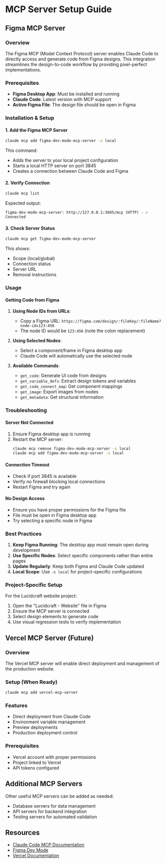 # MCP Server Setup Guide

## Figma MCP Server

### Overview
The Figma MCP (Model Context Protocol) server enables Claude Code to directly access and generate code from Figma designs. This integration streamlines the design-to-code workflow by providing pixel-perfect implementations.

### Prerequisites
- **Figma Desktop App**: Must be installed and running
- **Claude Code**: Latest version with MCP support
- **Active Figma File**: The design file should be open in Figma

### Installation & Setup

#### 1. Add the Figma MCP Server
```bash
claude mcp add figma-dev-mode-mcp-server -s local
```

This command:
- Adds the server to your local project configuration
- Starts a local HTTP server on port 3845
- Creates a connection between Claude Code and Figma

#### 2. Verify Connection
```bash
claude mcp list
```

Expected output:
```
figma-dev-mode-mcp-server: http://127.0.0.1:3845/mcp (HTTP) - ✓ Connected
```

#### 3. Check Server Status
```bash
claude mcp get figma-dev-mode-mcp-server
```

This shows:
- Scope (local/global)
- Connection status
- Server URL
- Removal instructions

### Usage

#### Getting Code from Figma

1. **Using Node IDs from URLs**:
   - Copy a Figma URL: `https://figma.com/design/:fileKey/:fileName?node-id=123-456`
   - The node ID would be `123:456` (note the colon replacement)

2. **Using Selected Nodes**:
   - Select a component/frame in Figma desktop app
   - Claude Code will automatically use the selected node

3. **Available Commands**:
   - `get_code`: Generate UI code from designs
   - `get_variable_defs`: Extract design tokens and variables
   - `get_code_connect_map`: Get component mappings
   - `get_image`: Export images from nodes
   - `get_metadata`: Get structural information

### Troubleshooting

#### Server Not Connected
1. Ensure Figma desktop app is running
2. Restart the MCP server:
   ```bash
   claude mcp remove figma-dev-mode-mcp-server -s local
   claude mcp add figma-dev-mode-mcp-server -s local
   ```

#### Connection Timeout
- Check if port 3845 is available
- Verify no firewall blocking local connections
- Restart Figma and try again

#### No Design Access
- Ensure you have proper permissions for the Figma file
- File must be open in Figma desktop app
- Try selecting a specific node in Figma

### Best Practices

1. **Keep Figma Running**: The desktop app must remain open during development
2. **Use Specific Nodes**: Select specific components rather than entire pages
3. **Update Regularly**: Keep both Figma and Claude Code updated
4. **Local Scope**: Use `-s local` for project-specific configurations

### Project-Specific Setup

For the Lucidcraft website project:
1. Open the "Lucidcraft - Website" file in Figma
2. Ensure the MCP server is connected
3. Select design elements to generate code
4. Use visual regression tests to verify implementation

## Vercel MCP Server (Future)

### Overview
The Vercel MCP server will enable direct deployment and management of the production website.

### Setup (When Ready)
```bash
claude mcp add vercel-mcp-server
```

### Features
- Direct deployment from Claude Code
- Environment variable management
- Preview deployments
- Production deployment control

### Prerequisites
- Vercel account with proper permissions
- Project linked to Vercel
- API tokens configured

## Additional MCP Servers

Other useful MCP servers can be added as needed:
- Database servers for data management
- API servers for backend integration
- Testing servers for automated validation

## Resources

- [Claude Code MCP Documentation](https://docs.anthropic.com/claude-code/mcp)
- [Figma Dev Mode](https://www.figma.com/dev-mode/)
- [Vercel Documentation](https://vercel.com/docs)